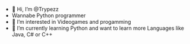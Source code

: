 - 👋 Hi, I’m @Trypezz
- Wannabe Python programmer
- 👀 I’m interested in Videogames and progamming
- 🌱 I’m currently learning Python and want to learn more Languages like Java, C# or C++

<!---
Trypezz/Trypezz is a ✨ special ✨ repository because its `README.md` (this file) appears on your GitHub profile.
You can click the Preview link to take a look at your changes.
--->
